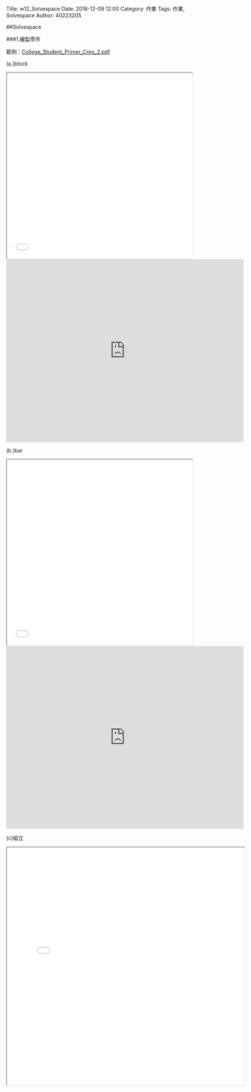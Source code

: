 Title: w12_Solvespace
Date: 2016-12-09 12:00
Category: 作業
Tags: 作業, Solvespace
Author: 40223205

##Solvespace

###1.繪製零件

範例：<a href="./../data/w12/College_Student_Primer_Creo_2.pdf">College_Student_Primer_Creo_2.pdf</a>

(a.)block

<iframe src="./../w12_Solvespace/block.html" width="500" height="500"></iframe>

<iframe src="https://player.vimeo.com/video/194924122" width="640" height="492" frameborder="0" webkitallowfullscreen mozallowfullscreen allowfullscreen></iframe>

(b.)bar

<iframe src="./../w12_Solvespace/bar.html" width="500" height="500"></iframe>

<iframe src="https://player.vimeo.com/video/194933777" width="640" height="492" frameborder="0" webkitallowfullscreen mozallowfullscreen allowfullscreen></iframe>

(c)組立

<iframe src="./../w12_Solvespace/w12.html" width="640" height="640"></iframe>


